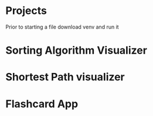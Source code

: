 # Projects

Prior to starting a file download venv and run it


# Sorting Algorithm Visualizer


# Shortest Path visualizer


# Flashcard App
